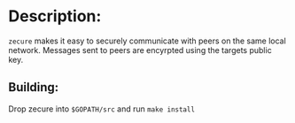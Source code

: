 Description:
============

`zecure` makes it easy to securely communicate with peers on the same local network. Messages sent to peers are encyrpted using the targets public key.

Building:
---------

Drop zecure into `$GOPATH/src` and run `make install`
